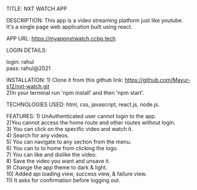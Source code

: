 TITLE: NXT WATCH APP

DESCRIPTION: This app is a video streaming platform just like youtube.  
It's a single page web application built using react.

APP URL: https://myappnxtwatch.ccbp.tech

LOGIN DETAILS:

login: rahul  
pass: rahul@2021

INSTALLATION: 1) Clone it from this github link: https://github.com/Mayur-s12/nxt-watch.git  
2)In your terminal run 'npm install' and then 'npm start'.

TECHNOLOGIES USED: html, css, javascript, react.js, node.js.

FEATURES: 1) UnAuthenticated user cannot login to the app.  
2)You cannot access the home route and other routes without login.  
3) You can click on the specific video and watch it.  
4) Search for any videos.  
5) You can navigate to any section from the menu.  
6) You can to to home from clicking the logo.  
7) You can like and dislike the video.  
8) Save the video you want and unsave it.  
9) Change the app theme to dark & light.  
10) Added api loading view, success view, & failure view.  
11) It asks for confirmation before logging out.
